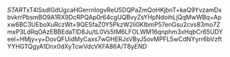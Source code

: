 $START$xT4lSsdlGdUgcaHGerrnIogvReU5DQPaZmQoHKjbnT+kaQ9YvzamDxbvkrrPbsmBO9A1RX9DcRPQAp0r64cgUQBvyZsYHpNdoihLjQqMwWBq+Apxw6BC3UEboXuRczWt+9QESfaZ0Y5PkzW2li0KIbmP57enGsu2cvs83mo7ZmxP3LdRqOAzEBBEdaTlD8Ju/tL0Vs5tM6LFOLWM16qnphm3xHqbCr65UDYeel+HMjy+y+DovQFUidMyCaxs7wGHERJsVByJ5ovMPFL5wCdNYyrr6bVzftYYHGTQgyA1Dnx0dXyTcwVdcVKFA86A/T8y$END$